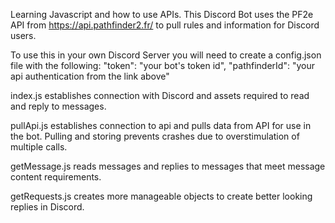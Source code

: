 Learning Javascript and how to use APIs. This Discord Bot uses the PF2e API from https://api.pathfinder2.fr/ to pull rules and information for Discord users.

To use this in your own Discord Server you will need to create a config.json file with the following:
    "token": "your bot's token id",
    "pathfinderId": "your api authentication from the link above"

index.js establishes connection with Discord and assets required to read and reply to messages.

pullApi.js establishes connection to api and pulls data from API for use in the bot. Pulling and storing prevents crashes due to 
overstimulation of multiple calls.

getMessage.js reads messages and replies to messages that meet message content requirements.

getRequests.js creates more manageable objects to create better looking replies in Discord.


